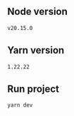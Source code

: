 ## Node version
```sh
v20.15.0
```

## Yarn version
```sh
1.22.22
```

## Run project
```sh
yarn dev
```
